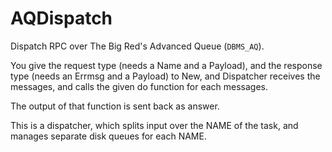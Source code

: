 # AQDispatch
Dispatch RPC over The Big Red's Advanced Queue (`DBMS_AQ`).

You give the request type (needs a Name and a Payload),
and the response type (needs an Errmsg and a Payload) to New,
and Dispatcher receives the messages, and calls the given do
function for each messages.

The output of that function is sent back as answer.

This is a dispatcher, which splits input over the NAME of the
task, and manages separate disk queues for each NAME.
